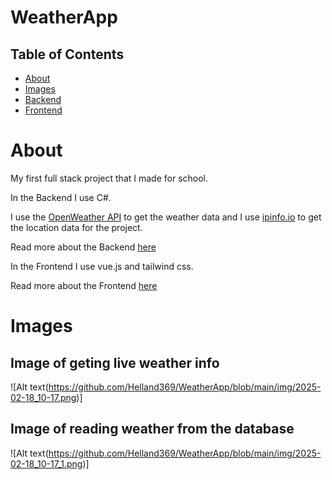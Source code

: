 # WeatherApp

## Table of Contents

- [About](About)
- [Images](#Images)
- [Backend](https://github.com/Helland369/WeatherApp/blob/main/Backend/README.md)
- [Frontend](https://github.com/Helland369/WeatherApp/blob/main/Frontend/README.md)

# About

My first full stack project that I made for school.

In the Backend I use C#.

I use the [OpenWeather API](https://openweathermap.org/api) to get the weather data and I use [ipinfo.io](https://ipinfo.io/) to get the location data for the project.

Read more about the Backend [here](https://github.com/Helland369/WeatherApp/blob/main/Backend/README.md)

In the Frontend I use vue.js and tailwind css.

Read more about the Frontend [here](https://github.com/Helland369/WeatherApp/blob/main/Frontend/README.md)


# Images
## Image of geting live weather info

![Alt text(https://github.com/Helland369/WeatherApp/blob/main/img/2025-02-18_10-17.png)]


## Image of reading weather from the database

![Alt text(https://github.com/Helland369/WeatherApp/blob/main/img/2025-02-18_10-17_1.png)]
